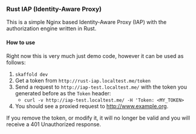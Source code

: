 ### Rust IAP (Identity-Aware Proxy)
This is a simple Nginx based Identity-Aware Proxy (IAP) with the authorization engine written in Rust.

#### How to use
Right now this is very much just demo code, however it can be used as follows:

1. `skaffold dev`
2. Get a token from `http://rust-iap.localtest.me/token`
3. Send a request to `http://iap-test.localtest.me/` with the token you generated before as the `Token` header:
    * `curl -v http://iap-test.localtest.me/ -H 'Token: <MY_TOKEN>`
4. You should see a proxied request to http://www.example.org.

If you remove the token, or modify it, it will no longer be valid and you will receive a 401 Unauthorized response.
